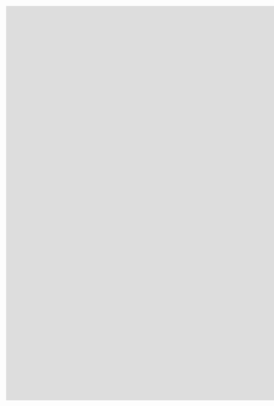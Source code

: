 <center>
<iframe src="https://challonge.com/pt/embarque/module" width="1920" height="1080" frameborder="0" scrolling="auto" allowtransparency="true"></iframe>
</center>
